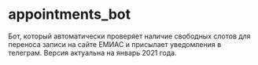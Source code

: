 # appointments_bot
Бот, который автоматически проверяет наличие свободных слотов для переноса записи на сайте ЕМИАС и присылает уведомления в телеграм. Версия актуальна на январь 2021 года.
